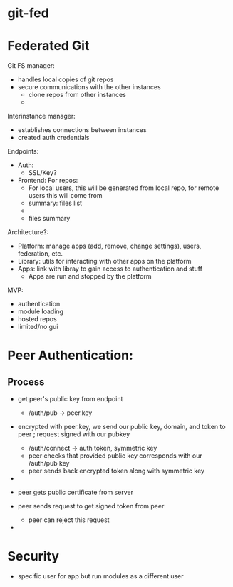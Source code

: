 # git-fed

# Federated Git

Git FS manager:
- handles local copies of git repos
- secure communications with the other instances
	- clone repos from other instances
	- 

Interinstance manager:
- establishes connections between instances
- created auth credentials


Endpoints:
- Auth:
	- SSL/Key?
- Frontend: For repos:
	- For local users, this will be generated from local repo, for remote users this will come from
	- summary: files list
	- 
	- files summary 


Architecture?:
- Platform: manage apps (add, remove, change settings), users, federation, etc.
- Library: utils for interacting with other apps on the platform
- Apps: link with libray to gain access to authentication and stuff
	- Apps are run and stopped by the platform


MVP:
- authentication
- module loading
- hosted repos
- limited/no gui



# Peer Authentication:
## Process
- get peer's public key from endpoint
	- /auth/pub -> peer.key
- encrypted with peer.key, we send our public key, domain, and token to peer ; request signed with our pubkey
	- /auth/connect -> auth token, symmetric key
	- peer checks that provided public key corresponds with our /auth/pub key
	- peer sends back encrypted token along with symmetric key
- 

- peer gets public certificate from server
- peer sends request to get signed token from peer
	- peer can reject this request
- 




# Security
- specific user for app but run modules as a different user
